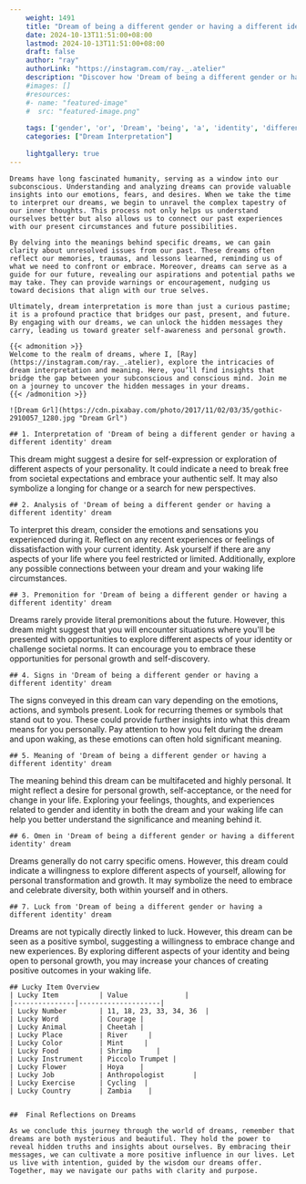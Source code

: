 ```yaml
---
    weight: 1491
    title: "Dream of being a different gender or having a different identity"  # Assuming 'title' column exists
    date: 2024-10-13T11:51:00+08:00
    lastmod: 2024-10-13T11:51:00+08:00
    draft: false
    author: "ray"
    authorLink: "https://instagram.com/ray._.atelier"
    description: "Discover how 'Dream of being a different gender or having a different identity' can interpret your future and uncover its significant meanings in your life."
    #images: []
    #resources:
    #- name: "featured-image"
    #  src: "featured-image.png"
    
    tags: ['gender', 'or', 'Dream', 'being', 'a', 'identity', 'different', 'of', 'having']
    categories: ["Dream Interpretation"]
    
    lightgallery: true
---
```

    
    Dreams have long fascinated humanity, serving as a window into our subconscious. Understanding and analyzing dreams can provide valuable insights into our emotions, fears, and desires. When we take the time to interpret our dreams, we begin to unravel the complex tapestry of our inner thoughts. This process not only helps us understand ourselves better but also allows us to connect our past experiences with our present circumstances and future possibilities.
    
    By delving into the meanings behind specific dreams, we can gain clarity about unresolved issues from our past. These dreams often reflect our memories, traumas, and lessons learned, reminding us of what we need to confront or embrace. Moreover, dreams can serve as a guide for our future, revealing our aspirations and potential paths we may take. They can provide warnings or encouragement, nudging us toward decisions that align with our true selves.
    
    Ultimately, dream interpretation is more than just a curious pastime; it is a profound practice that bridges our past, present, and future. By engaging with our dreams, we can unlock the hidden messages they carry, leading us toward greater self-awareness and personal growth.
    
    {{< admonition >}}
    Welcome to the realm of dreams, where I, [Ray](https://instagram.com/ray._.atelier), explore the intricacies of dream interpretation and meaning. Here, you’ll find insights that bridge the gap between your subconscious and conscious mind. Join me on a journey to uncover the hidden messages in your dreams.
    {{< /admonition >}}
    
    ![Dream Grl](https://cdn.pixabay.com/photo/2017/11/02/03/35/gothic-2910057_1280.jpg "Dream Grl")
    
    ## 1. Interpretation of 'Dream of being a different gender or having a different identity' dream
    
This dream might suggest a desire for self-expression or exploration of different aspects of your personality. It could indicate a need to break free from societal expectations and embrace your authentic self. It may also symbolize a longing for change or a search for new perspectives.
    
    ## 2. Analysis of 'Dream of being a different gender or having a different identity' dream
    
To interpret this dream, consider the emotions and sensations you experienced during it. Reflect on any recent experiences or feelings of dissatisfaction with your current identity. Ask yourself if there are any aspects of your life where you feel restricted or limited. Additionally, explore any possible connections between your dream and your waking life circumstances.
    
    ## 3. Premonition for 'Dream of being a different gender or having a different identity' dream
    
Dreams rarely provide literal premonitions about the future. However, this dream might suggest that you will encounter situations where you'll be presented with opportunities to explore different aspects of your identity or challenge societal norms. It can encourage you to embrace these opportunities for personal growth and self-discovery.
    
    ## 4. Signs in 'Dream of being a different gender or having a different identity' dream
    
The signs conveyed in this dream can vary depending on the emotions, actions, and symbols present. Look for recurring themes or symbols that stand out to you. These could provide further insights into what this dream means for you personally. Pay attention to how you felt during the dream and upon waking, as these emotions can often hold significant meaning.
    
    ## 5. Meaning of 'Dream of being a different gender or having a different identity' dream
    
The meaning behind this dream can be multifaceted and highly personal. It might reflect a desire for personal growth, self-acceptance, or the need for change in your life. Exploring your feelings, thoughts, and experiences related to gender and identity in both the dream and your waking life can help you better understand the significance and meaning behind it.
    
    ## 6. Omen in 'Dream of being a different gender or having a different identity' dream
    
Dreams generally do not carry specific omens. However, this dream could indicate a willingness to explore different aspects of yourself, allowing for personal transformation and growth. It may symbolize the need to embrace and celebrate diversity, both within yourself and in others.
    
    ## 7. Luck from 'Dream of being a different gender or having a different identity' dream
    
Dreams are not typically directly linked to luck. However, this dream can be seen as a positive symbol, suggesting a willingness to embrace change and new experiences. By exploring different aspects of your identity and being open to personal growth, you may increase your chances of creating positive outcomes in your waking life.
    
    ## Lucky Item Overview
    | Lucky Item          | Value              |
    |---------------|--------------------|
    | Lucky Number        | 11, 18, 23, 33, 34, 36  |
    | Lucky Word          | Courage |
    | Lucky Animal        | Cheetah |
    | Lucky Place         | River     |
    | Lucky Color         | Mint     |
    | Lucky Food          | Shrimp      |
    | Lucky Instrument    | Piccolo Trumpet |
    | Lucky Flower        | Hoya    |
    | Lucky Job           | Anthropologist       |
    | Lucky Exercise      | Cycling  |
    | Lucky Country       | Zambia    |
    
    
    ##  Final Reflections on Dreams
    
    As we conclude this journey through the world of dreams, remember that dreams are both mysterious and beautiful. They hold the power to reveal hidden truths and insights about ourselves. By embracing their messages, we can cultivate a more positive influence in our lives. Let us live with intention, guided by the wisdom our dreams offer. Together, may we navigate our paths with clarity and purpose.
    